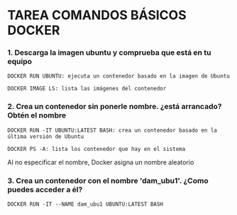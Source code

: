 # TAREA COMANDOS BÁSICOS DOCKER
### 1. Descarga la imagen ubuntu y comprueba que está en tu equipo
```
DOCKER RUN UBUNTU: ejecuta un contenedor basado en la imagen de Ubuntu

DOCKER IMAGE LS: lista las imágenes del contenedor
```

### 2. Crea un contenedor sin ponerle nombre. ¿está arrancado? Obtén el nombre
```
DOCKER RUN -IT UBUNTU:LATEST BASH: crea un contenedor basado en la última versión de Ubuntu

DOCKER PS -A: lista los contenedor que hay en el sistema
```
Al no especificar el nombre, Docker asigna un nombre aleatorio

### 3. Crea un contenedor con el nombre 'dam_ubu1'. ¿Como puedes acceder a él?
```
DOCKER RUN -IT --NAME dam_ubu1 UBUNTU:LATEST BASH
```



